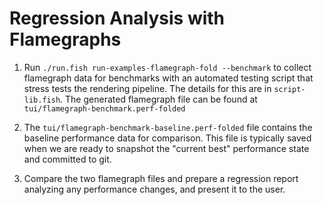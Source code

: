 # Regression Analysis with Flamegraphs

1. Run `./run.fish run-examples-flamegraph-fold --benchmark` to collect flamegraph data for
   benchmarks with an automated testing script that stress tests the rendering pipeline. The details
   for this are in `script-lib.fish`. The generated flamegraph file can be found at
   `tui/flamegraph-benchmark.perf-folded`

2. The `tui/flamegraph-benchmark-baseline.perf-folded` file contains the baseline performance data
   for comparison. This file is typically saved when we are ready to snapshot the "current best"
   performance state and committed to git.

3. Compare the two flamegraph files and prepare a regression report analyzing any performance
   changes, and present it to the user.
